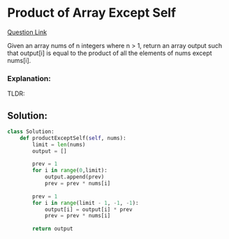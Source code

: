 # Product of Array Except Self  

[Question Link](https://leetcode.com/problems/product-of-array-except-self/)  

Given an array nums of n integers where n > 1,  return an array output such that output[i] is equal to the product of all the elements of nums except nums[i].  

### Explanation:
TLDR: 

## Solution:
```Python
class Solution:
    def productExceptSelf(self, nums):
        limit = len(nums)
        output = []
        
        prev = 1
        for i in range(0,limit):
            output.append(prev)
            prev = prev * nums[i]
        
        prev = 1
        for i in range(limit - 1, -1, -1):
            output[i] = output[i] * prev
            prev = prev * nums[i]
            
        return output
```
